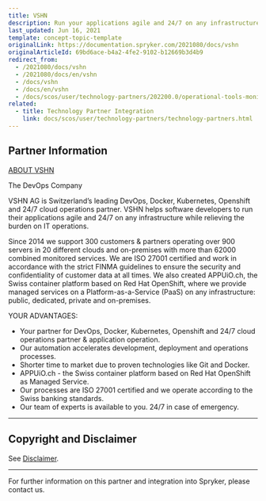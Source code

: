 ```yaml
---
title: VSHN
description: Run your applications agile and 24/7 on any infrastructure by integrating VSHN into the Spryker Commerce OS.
last_updated: Jun 16, 2021
template: concept-topic-template
originalLink: https://documentation.spryker.com/2021080/docs/vshn
originalArticleId: 69bd6ace-b4a2-4fe2-9102-b12669b3d4b9
redirect_from:
  - /2021080/docs/vshn
  - /2021080/docs/en/vshn
  - /docs/vshn
  - /docs/en/vshn
  - /docs/scos/user/technology-partners/202200.0/operational-tools-monitoring-legal-etc/vshn.html
related:
  - title: Technology Partner Integration
    link: docs/scos/user/technology-partners/technology-partners.html
---
```


## Partner Information

[ABOUT VSHN](https://vshn.ch/)

The DevOps Company

VSHN AG is Switzerland’s leading DevOps, Docker, Kubernetes, Openshift and 24/7 cloud operations partner. VSHN helps software developers to run their applications agile and 24/7 on any infrastructure while relieving the burden on IT operations.

Since 2014 we support 300 customers & partners operating over 900 servers in 20 different clouds and on-premises with more than 62000 combined monitored services. We are ISO 27001 certified and work in accordance with the strict FINMA guidelines to ensure the security and confidentiality of customer data at all times. We also created APPUiO.ch, the Swiss container platform based on Red Hat OpenShift, where we provide managed services on a Platform-as-a-Service (PaaS) on any infrastructure: public, dedicated, private and on-premises.

YOUR ADVANTAGES:
* Your partner for DevOps, Docker, Kubernetes, Openshift and 24/7 cloud operations partner & application operation.
* Our automation accelerates development, deployment and operations processes.
* Shorter time to market due to proven technologies like Git and Docker.
* APPUiO.ch - the Swiss container platform based on Red Hat OpenShift as Managed Service.
* Our processes are ISO 27001 certified and we operate according to the Swiss banking standards.
* Our team of experts is available to you. 24/7 in case of emergency.

---

## Copyright and Disclaimer

See [Disclaimer](https://github.com/spryker/spryker-documentation).

---

For further information on this partner and integration into Spryker, please contact us.

<div class="hubspot-form js-hubspot-form" data-portal-id="2770802" data-form-id="163e11fb-e833-4638-86ae-a2ca4b929a41" id="hubspot-1"></div>
